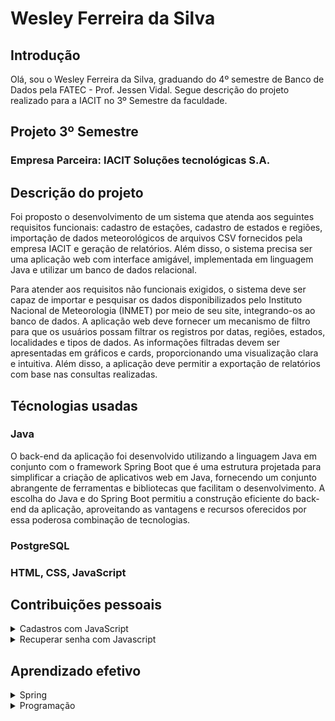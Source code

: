 # Wesley Ferreira da Silva

## Introdução
Olá, sou o Wesley Ferreira da Silva, graduando do 4º semestre de Banco de Dados pela FATEC - Prof. Jessen Vidal.
Segue descrição do projeto realizado para a IACIT no 3º Semestre da faculdade.

## Projeto 3º Semestre

### Empresa Parceira: IACIT Soluções tecnológicas S.A.

## Descrição do projeto
Foi proposto o desenvolvimento de um sistema que atenda aos seguintes requisitos funcionais: cadastro de estações, cadastro de estados e regiões, importação de dados meteorológicos de arquivos CSV fornecidos pela empresa IACIT e geração de relatórios. Além disso, o sistema precisa ser uma aplicação web com interface amigável, implementada em linguagem Java e utilizar um banco de dados relacional.

Para atender aos requisitos não funcionais exigidos, o sistema deve ser capaz de importar e pesquisar os dados disponibilizados pelo Instituto Nacional de Meteorologia (INMET) por meio de seu site, integrando-os ao banco de dados. A aplicação web deve fornecer um mecanismo de filtro para que os usuários possam filtrar os registros por datas, regiões, estados, localidades e tipos de dados. As informações filtradas devem ser apresentadas em gráficos e cards, proporcionando uma visualização clara e intuitiva. Além disso, a aplicação deve permitir a exportação de relatórios com base nas consultas realizadas.
## Técnologias usadas
### Java
O back-end da aplicação foi desenvolvido utilizando a linguagem Java em conjunto com o framework Spring Boot que é uma estrutura projetada para simplificar a criação de aplicativos web em Java, fornecendo um conjunto abrangente de ferramentas e bibliotecas que facilitam o desenvolvimento. A escolha do Java e do Spring Boot permitiu a construção eficiente do back-end da aplicação, aproveitando as vantagens e recursos oferecidos por essa poderosa combinação de tecnologias.

### PostgreSQL
### HTML, CSS, JavaScript

## Contribuições pessoais
<details>
  <summary> Cadastros com JavaScript </summary>
    Código javascript com as funções para cadastrar um usuário na aplicação </br>
  
  
  ```javascript
  
  function cadastrar(){
    fetch("http://localhost:8080/usuarios",
    {
        headers: {
            'Accept': 'application/json',
            'Content-Type': 'application/json'
        },
        method: "POST",
        body: JSON.stringify({
            nome: Inome.value,
            email: Iemail.value,
            senha: Isenha.value
        })
    })
    .then(function(res) {console.log(res) })
    .catch(function(res) {console.log(res) })
  };

  function limpar(){
      Inome.value = "";
      Iemail.value = "";
      Isenha.value = "";
  }

  formulario.addEventListener('submit', function(event){
      event.preventDefault();

      cadastrar();
      limpar();
  });
  
  ```
  
</details>  


<details>
  <summary> Recuperar senha com Javascript </summary>
    Código javascript com as funções para recuperar um usuário na aplicação </br>

  ```javascript
  
  function cadastrar(){
    $(document).ready(function(){
                $.getJSON("/usuarios",function(data){
                    const inventory = data;
                        function isCherries(fruit){
                            return fruit.email === Iemail.value;
                        }
                        console.log(Iemail.value)
                        var usuario = inventory.find(isCherries);
                        senha = usuario.senha
                        nome = usuario.nome
                    console.log(usuario)

    fetch("https://hook.us1.make.com/89g4gdx7rejvtsa6xcfwnmq0ixcjz5ee",
    {
        headers: {
            'Accept': 'application/json',
            'Content-Type': 'application/json'
        },
        method: "POST",
        body: JSON.stringify({
            email: Iemail.value,
            nome: nome,
            senha: senha
        })
    })
    .then(function(res) {console.log(res) })
    .catch(function(res) {console.log(res) })
    limpar();
    });
                });
};

function limpar(){
    Iemail.value = "";
}

formulario.addEventListener('submit', function(event){
    event.preventDefault();

    cadastrar();
    window.location.href("localhost:8080/login.html")
});
  
```

</details>

## Aprendizado efetivo
<details>
  <summary> Spring </summary>
    - Desenvolvimento de aplicações web </br>
    - Integração com banco de dados </br>
    - Injeção de dependências </br>
</details>
<details>  
  <summary> Programação </summary>
    - Programação orientada a objetos </br>
    - Consumo de API Rest </br>
    - Funções em JavaScript </br>
    - Manipulação de variáveis com JavaScript </br>
</details>


